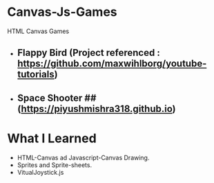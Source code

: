 # Canvas-Js-Games
  HTML Canvas Games
  * ## Flappy Bird (Project referenced : https://github.com/maxwihlborg/youtube-tutorials) ##
  * ## Space Shooter ## (https://piyushmishra318.github.io)
  
# What I Learned
* HTML-Canvas ad Javascript-Canvas Drawing.
* Sprites and Sprite-sheets.
* VitualJoystick.js
  
  
  
